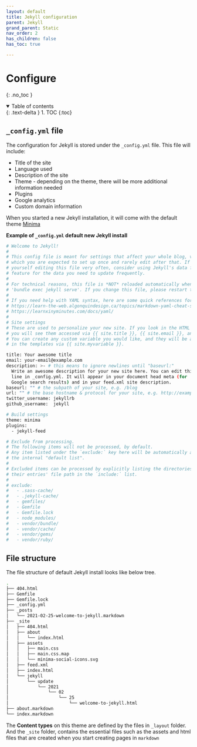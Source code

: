 ```yaml
---
layout: default
title: Jekyll configuration
parent: Jekyll
grand_parent: Static
nav_order: 2
has_children: false
has_toc: true

---
```

# Configure

{: .no_toc }

<details open markdown="block">
  <summary>
    Table of contents
  </summary>
  {: .text-delta }
1. TOC
{:toc}
</details>

## `_config.yml` file

The configuration for Jekyll is stored under the `_config.yml` file. This file will include:
* Title of the site
* Language used
* Description of the site
* Theme - depending on the theme, there will be more additional information needed
* Plugins
* Google analytics
* Custom domain information

When you started a new Jekyll installation, it will come with the default theme [Minima](https://github.com/jekyll/minima)

**Example of `_config.yml` default new Jekyll install**

```bash
# Welcome to Jekyll!
#
# This config file is meant for settings that affect your whole blog, values
# which you are expected to set up once and rarely edit after that. If you find
# yourself editing this file very often, consider using Jekyll's data files
# feature for the data you need to update frequently.
#
# For technical reasons, this file is *NOT* reloaded automatically when you use
# 'bundle exec jekyll serve'. If you change this file, please restart the server process.
#
# If you need help with YAML syntax, here are some quick references for you: 
# https://learn-the-web.algonquindesign.ca/topics/markdown-yaml-cheat-sheet/#yaml
# https://learnxinyminutes.com/docs/yaml/
#
# Site settings
# These are used to personalize your new site. If you look in the HTML files,
# you will see them accessed via {{ site.title }}, {{ site.email }}, and so on.
# You can create any custom variable you would like, and they will be accessible
# in the templates via {{ site.myvariable }}.

title: Your awesome title
email: your-email@example.com
description: >- # this means to ignore newlines until "baseurl:"
  Write an awesome description for your new site here. You can edit this
  line in _config.yml. It will appear in your document head meta (for
  Google search results) and in your feed.xml site description.
baseurl: "" # the subpath of your site, e.g. /blog
url: "" # the base hostname & protocol for your site, e.g. http://example.com
twitter_username: jekyllrb
github_username:  jekyll

# Build settings
theme: minima
plugins:
  - jekyll-feed

# Exclude from processing.
# The following items will not be processed, by default.
# Any item listed under the `exclude:` key here will be automatically added to
# the internal "default list".
#
# Excluded items can be processed by explicitly listing the directories or
# their entries' file path in the `include:` list.
#
# exclude:
#   - .sass-cache/
#   - .jekyll-cache/
#   - gemfiles/
#   - Gemfile
#   - Gemfile.lock
#   - node_modules/
#   - vendor/bundle/
#   - vendor/cache/
#   - vendor/gems/
#   - vendor/ruby/


```

## File structure
The file structure of default Jekyll install looks like below tree. 
```bash
.
├── 404.html
├── Gemfile
├── Gemfile.lock
├── _config.yml
├── _posts
│   └── 2021-02-25-welcome-to-jekyll.markdown
├── _site
│   ├── 404.html
│   ├── about
│   │   └── index.html
│   ├── assets
│   │   ├── main.css
│   │   ├── main.css.map
│   │   └── minima-social-icons.svg
│   ├── feed.xml
│   ├── index.html
│   └── jekyll
│       └── update
│           └── 2021
│               └── 02
│                   └── 25
│                       └── welcome-to-jekyll.html
├── about.markdown
└── index.markdown

```

The **Content types** on this theme are defined by the files in `_layout` folder. And the `_site` folder, contains the essential files such as the assets and html files that are created when you start creating pages in `markdown`